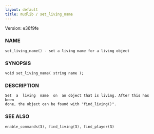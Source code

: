 ```yaml
---
layout: default
title: mudlib / set_living_name
---
```


Version: e36f9fe




### NAME
    set_living_name() - set a living name for a living object


### SYNOPSIS
    void set_living_name( string name );


### DESCRIPTION
    Set  a  living  name  on  an object that is living. After this has been
    done, the object can be found with "find_living()".


### SEE ALSO
    enable_commands(3), find_living(3), find_player(3)



